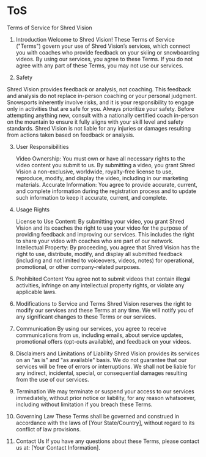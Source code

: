 # ToS
Terms of Service for Shred Vision

1. Introduction
Welcome to Shred Vision! These Terms of Service ("Terms") govern your use of Shred Vision’s services, which connect you with coaches who provide feedback on your skiing or snowboarding videos. By using our services, you agree to these Terms. If you do not agree with any part of these Terms, you may not use our services.

2. Safety

Shred Vision provides feedback or analysis, not coaching. This feedback and analysis do not replace in-person coaching or your personal judgment. Snowsports inherently involve risks, and it is your responsibility to engage only in activities that are safe for you. Always prioritize your safety. Before attempting anything new, consult with a nationally certified coach in-person on the mountain to ensure it fully aligns with your skill level and safety standards. Shred Vision is not liable for any injuries or damages resulting from actions taken based on feedback or analysis.

3. User Responsibilities

    Video Ownership: You must own or have all necessary rights to the video content you submit to us. By submitting a video, you grant Shred Vision a non-exclusive, worldwide, royalty-free license to use, reproduce, modify, and display the video, including in our marketing materials.
    Accurate Information: You agree to provide accurate, current, and complete information during the registration process and to update such information to keep it accurate, current, and complete.

4. Usage Rights

    License to Use Content: By submitting your video, you grant Shred Vision and its coaches the right to use your video for the purpose of providing feedback and improving our services. This includes the right to share your video with coaches who are part of our network.
    Intellectual Property: By proceeding, you agree that Shred Vision has the right to use, distribute, modify, and display all submitted feedback (including and not limited to voiceovers, videos, notes) for operational, promotional, or other company-related purposes.

5. Prohibited Content
You agree not to submit videos that contain illegal activities, infringe on any intellectual property rights, or violate any applicable laws.

6. Modifications to Service and Terms
Shred Vision reserves the right to modify our services and these Terms at any time. We will notify you of any significant changes to these Terms or our services.

7. Communication
By using our services, you agree to receive communications from us, including emails, about service updates, promotional offers (opt-outs available), and feedback on your videos.

8. Disclaimers and Limitations of Liability
Shred Vision provides its services on an "as is" and "as available" basis. We do not guarantee that our services will be free of errors or interruptions. We shall not be liable for any indirect, incidental, special, or consequential damages resulting from the use of our services.

9. Termination
We may terminate or suspend your access to our services immediately, without prior notice or liability, for any reason whatsoever, including without limitation if you breach these Terms.

10. Governing Law
These Terms shall be governed and construed in accordance with the laws of [Your State/Country], without regard to its conflict of law provisions.

11. Contact Us
If you have any questions about these Terms, please contact us at: [Your Contact Information].
